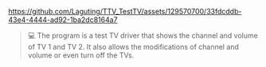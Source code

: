 https://github.com/Laguting/TTV_TestTV/assets/129570700/33fdcddb-43e4-4444-ad92-1ba2dc8164a7
> 💻 The program is a test TV driver that shows the channel and volume of TV 1 and TV 2. It also allows the modifications of channel and volume or even turn off the TVs.

